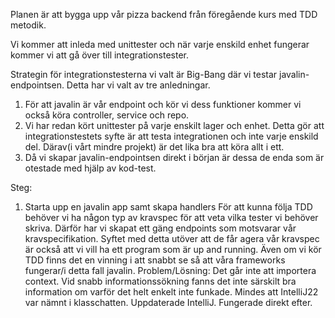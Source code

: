 Planen är att bygga upp vår pizza backend från föregående kurs med TDD metodik.

Vi kommer att inleda med unittester och när varje enskild enhet fungerar kommer vi att gå över
till integrationstester. 

Strategin för integrationstesterna vi valt är Big-Bang där vi testar javalin-endpointsen.
Detta har vi valt av tre anledningar. 
1. För att javalin är vår endpoint och kör vi dess funktioner kommer
vi också köra controller, service och repo.
2. Vi har redan kört unittester på varje enskilt lager och enhet. Detta gör att integrationstestets
syfte är att testa integrationen och inte varje enskild del. Därav(i vårt mindre projekt)
är det lika bra att köra allt i ett.
3. Då vi skapar javalin-endpointsen direkt i början är dessa de enda som är otestade med hjälp av kod-test.

Steg:
1. Starta upp en javalin app samt skapa handlers
För att kunna följa TDD behöver vi ha någon typ av kravspec för att veta vilka tester vi behöver skriva. 
Därför har vi skapat ett gäng endpoints som motsvarar vår kravspecifikation. Syftet med detta utöver att de får agera
vår kravspec är också att vi vill ha ett program som är up and running. Även om vi kör TDD finns det en vinning i att snabbt
se så att våra frameworks fungerar/i detta fall javalin.
Problem/Lösning:
Det går inte att importera context. Vid snabb informationssökning fanns det inte särskilt bra information om varför
det helt enkelt inte funkade. Mindes att IntelliJ22 var nämnt i klasschatten. Uppdaterade IntelliJ. Fungerade direkt efter.